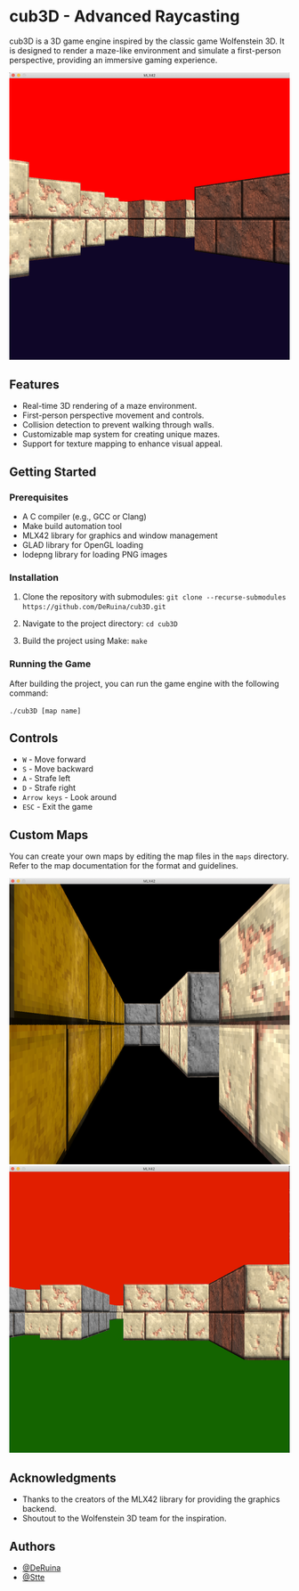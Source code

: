 
# cub3D - Advanced Raycasting

cub3D is a 3D game engine inspired by the classic game Wolfenstein 3D. It is designed to render a maze-like environment and simulate a first-person perspective, providing an immersive gaming experience.



![game_image](textures/README_IMG/2.png)


## Features

- Real-time 3D rendering of a maze environment.
- First-person perspective movement and controls.
- Collision detection to prevent walking through walls.
- Customizable map system for creating unique mazes.
- Support for texture mapping to enhance visual appeal.


## Getting Started

### Prerequisites

- A C compiler (e.g., GCC or Clang)
- Make build automation tool
- MLX42 library for graphics and window management
- GLAD library for OpenGL loading
- lodepng library for loading PNG images

### Installation

1. Clone the repository with submodules:
`git clone --recurse-submodules https://github.com/DeRuina/cub3D.git`

2. Navigate to the project directory:
 `cd cub3D`

3. Build the project using Make:
 `make`


### Running the Game

After building the project, you can run the game engine with the following command:

`./cub3D [map name]`


## Controls

- `W` - Move forward
- `S` - Move backward
- `A` - Strafe left
- `D` - Strafe right
- `Arrow keys` - Look around
- `ESC` - Exit the game

## Custom Maps

You can create your own maps by editing the map files in the `maps` directory. Refer to the map documentation for the format and guidelines.

![game_image](textures/README_IMG/1.png)
![game_image](textures/README_IMG/3.png)

## Acknowledgments

- Thanks to the creators of the MLX42 library for providing the graphics backend.
- Shoutout to the Wolfenstein 3D team for the inspiration.

## Authors

- [@DeRuina](https://github.com/DeRuina)
- [@Stte](https://github.com/Stte)
